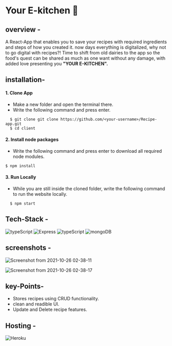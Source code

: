 # Your E-kitchen 🍔

## overview -

A React-App that enables you to save your recipes with required ingredients and steps of how you created it. now days everything
is digitalized, why not to go digital with recipes?! Time to shift from old dairies to the app so the food's quest
can be shared as much as one want without any damage, with added love presenting  you **"YOUR E-KITCHEN".**

## installation-

#### 1. Clone App
  
  * Make a new folder and open the terminal there.
  * Write the following command and press enter.
  
  ```
    $ git clone git clone https://github.com/<your-username>/Recipe-app.git
    $ cd client
  ```
    
 #### 2. Install node packages
  * Write the following command and press enter to download all required node modules.
 
   ```
   $ npm install 
  ```
  
#### 3. Run Locally

 * While you are still inside the cloned folder, write the following command to run the website locally. 
 
 ```
   $ npm start
 ```





## Tech-Stack -
<img  src="https://img.shields.io/badge/Node.js-43853D?style=for-the-badge&logo=node.js&logoColor=white" alt="typeScript" > <img  src="https://img.shields.io/badge/Express.js-404D59?style=for-the-badge" alt="Express" > <img  src="https://img.shields.io/badge/React-20232A?style=for-the-badge&logo=react&logoColor=61DAFB" alt="typeScript" > <img  src="https://img.shields.io/badge/MongoDB-4EA94B?style=for-the-badge&logo=mongodb&logoColor=white" alt="mongoDB">



## screenshots -

![Screenshot from 2021-10-26 02-38-11](https://user-images.githubusercontent.com/73706697/138771425-24de9c67-8365-41d2-97c3-e960de5ca4a4.png)

![Screenshot from 2021-10-26 02-38-17](https://user-images.githubusercontent.com/73706697/138771431-8b9a0c63-21e4-4f7a-a544-bf9f5c233a90.png)

## key-Points-

- Stores recipes using CRUD functionality.
- clean and readible UI.
- Update and Delete recipe features.

## Hosting - 
<img alt="Heroku" src="https://img.shields.io/badge/heroku-%23430098.svg?style=for-the-badge&logo=heroku&logoColor=white"/>




